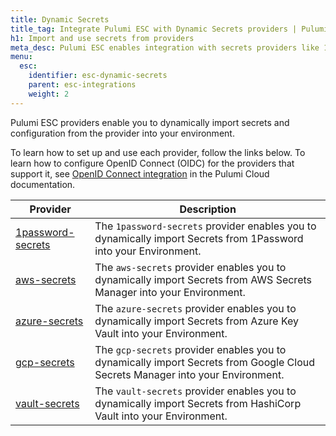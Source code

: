 ```yaml
---
title: Dynamic Secrets
title_tag: Integrate Pulumi ESC with Dynamic Secrets providers | Pulumi ESC
h1: Import and use secrets from providers
meta_desc: Pulumi ESC enables integration with secrets providers like 1Password, AWS, Azure, Google Cloud, and Vault, to securely manage secrets in your environments.
menu:
  esc:
    identifier: esc-dynamic-secrets
    parent: esc-integrations
    weight: 2
---
```


Pulumi ESC providers enable you to dynamically import secrets and configuration from the provider into your environment.

To learn how to set up and use each provider, follow the links below. To learn how to configure OpenID Connect (OIDC) for the providers that support it, see [OpenID Connect integration](/docs/pulumi-cloud/oidc/) in the Pulumi Cloud documentation.

| Provider                                                                 | Description                                                                                                                   |
|--------------------------------------------------------------------------|-------------------------------------------------------------------------------------------------------------------------------|
| [1password-secrets](/docs/esc/integrations/dynamic-secrets/1password-secrets/) | The `1password-secrets` provider enables you to dynamically import Secrets from 1Password into your Environment.              |
| [aws-secrets](/docs/esc/integrations/dynamic-secrets/aws-secrets/)             | The `aws-secrets` provider enables you to dynamically import Secrets from AWS Secrets Manager into your Environment.          |
| [azure-secrets](/docs/esc/integrations/dynamic-secrets/azure-secrets/)         | The `azure-secrets` provider enables you to dynamically import Secrets from Azure Key Vault into your Environment.            |
| [gcp-secrets](/docs/esc/integrations/dynamic-secrets/gcp-secrets/)             | The `gcp-secrets` provider enables you to dynamically import Secrets from Google Cloud Secrets Manager into your Environment. |  
| [vault-secrets](/docs/esc/integrations/dynamic-secrets/vault-secrets/)         | The `vault-secrets` provider enables you to dynamically import Secrets from HashiCorp Vault into your Environment.            |
